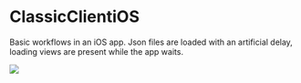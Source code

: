 # ClassicClientiOS
Basic workflows in an iOS app. Json files are loaded with an artificial delay, loading views are present while the app waits. 

![](ClassicClientShort.gif)
